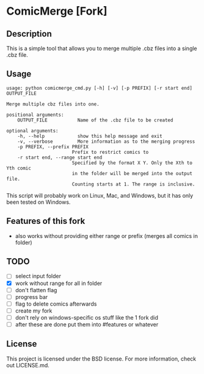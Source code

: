 # ComicMerge [Fork]

## Description

This is a simple tool that allows you to merge multiple .cbz files into a single .cbz file.

## Usage
```
usage: python comicmerge_cmd.py [-h] [-v] [-p PREFIX] [-r start end] OUTPUT_FILE

Merge multiple cbz files into one.

positional arguments:
	OUTPUT_FILE           Name of the .cbz file to be created

optional arguments:
	-h, --help            show this help message and exit
	-v, --verbose         More information as to the merging progress
	-p PREFIX, --prefix PREFIX
						Prefix to restrict comics to
	-r start end, --range start end
						Specified by the format X Y. Only the Xth to Yth comic
						in the folder will be merged into the output file.
						Counting starts at 1. The range is inclusive.
```

This script will probably work on Linux, Mac, and Windows, but it has only been tested on Windows.

## Features of this fork
- also works without providing either range or prefix (merges all comics in folder)

## TODO
- [ ] select input folder
- [x] work without range for all in folder
- [ ] don't flatten flag
- [ ] progress bar
- [ ] flag to delete comics afterwards
- [ ] create my fork
- [ ] don't rely on windows-specific os stuff like the 1 fork did
- [ ] after these are done put them into #features or whatever

## License

This project is licensed under the BSD license. For more information, check out LICENSE.md.
